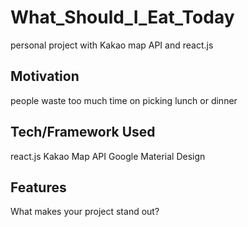 # What_Should_I_Eat_Today
personal project with Kakao map API and react.js


## Motivation
people waste too much time on picking lunch or dinner

## Tech/Framework Used
react.js
Kakao Map API
Google Material Design

## Features
What makes your project stand out?
